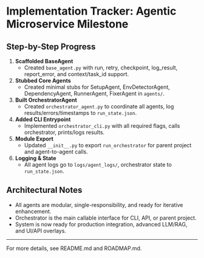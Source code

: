 # Implementation Tracker: Agentic Microservice Milestone

## Step-by-Step Progress

1. **Scaffolded BaseAgent**
   - Created `base_agent.py` with run, retry, checkpoint, log_result, report_error, and context/task_id support.
2. **Stubbed Core Agents**
   - Created minimal stubs for SetupAgent, EnvDetectorAgent, DependencyAgent, RunnerAgent, FixerAgent in `agents/`.
3. **Built OrchestratorAgent**
   - Created `orchestrator_agent.py` to coordinate all agents, log results/errors/timestamps to `run_state.json`.
4. **Added CLI Entrypoint**
   - Implemented `orchestrator_cli.py` with all required flags, calls orchestrator, prints/logs results.
5. **Module Export**
   - Updated `__init__.py` to export `run_orchestrator` for parent project and agent-to-agent calls.
6. **Logging & State**
   - All agent logs go to `logs/agent_logs/`, orchestrator state to `run_state.json`.

## Architectural Notes
- All agents are modular, single-responsibility, and ready for iterative enhancement.
- Orchestrator is the main callable interface for CLI, API, or parent project.
- System is now ready for production integration, advanced LLM/RAG, and UI/API overlays.

---
For more details, see README.md and ROADMAP.md. 